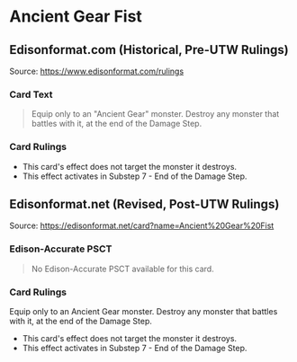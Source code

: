 # Ancient Gear Fist

## Edisonformat.com (Historical, Pre-UTW Rulings)

Source: https://www.edisonformat.com/rulings

### Card Text

> Equip only to an "Ancient Gear" monster. Destroy any monster that battles with it, at the end of the Damage Step.

### Card Rulings

*   This card's effect does not target the monster it destroys.
*   This effect activates in Substep 7 - End of the Damage Step.

## Edisonformat.net (Revised, Post-UTW Rulings)

Source: https://edisonformat.net/card?name=Ancient%20Gear%20Fist

### Edison-Accurate PSCT

> No Edison-Accurate PSCT available for this card.

### Card Rulings

Equip only to an Ancient Gear monster. Destroy any monster that battles with it, at the end of the Damage Step.
*   This card's effect does not target the monster it destroys.
*   This effect activates in Substep 7 - End of the Damage Step.
            